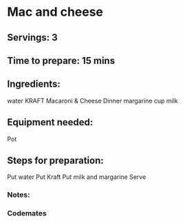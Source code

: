 # Mac and cheese 

## Servings: 3

## Time to prepare: 15 mins

## Ingredients:
water
KRAFT Macaroni & Cheese Dinner
margarine
cup milk

## Equipment needed:
Pot

## Steps for preparation:
Put water
Put Kraft
Put milk and margarine
Serve


### Notes:



### Codemates #

